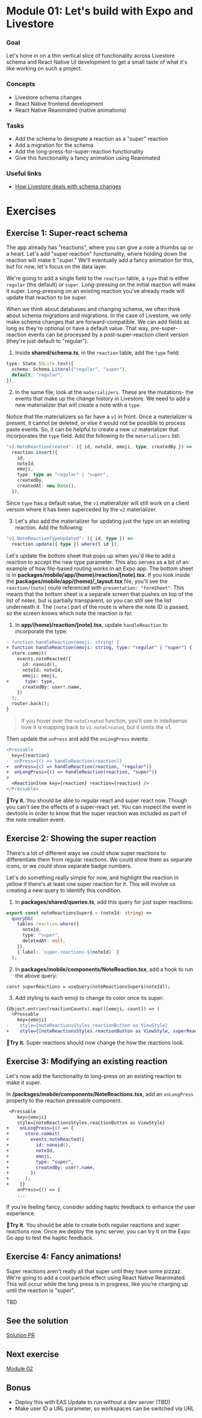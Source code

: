 # Module 01: Let's build with Expo and Livestore

### Goal

Let's hone in on a thin vertical slice of functionality across Livestore schema and React Native UI development to get a small taste of what it's like working on such a project.

### Concepts

- Livestore schema changes
- React Native frontend development
- React Native Reanimated (native animations)

### Tasks

- Add the schema to designate a reaction as a "super" reaction
- Add a migration for the schema
- Add the long-press-for-super-reaction functionality
- Give this functionality a fancy animation using Reanimated

### Useful links

- [How Livestore deals with schema changes](https://livestore.dev/reference/rules-of-mutations/)

# Exercises

## Exercise 1: Super-react schema

The app already has "reactions", where you can give a note a thumbs up or a heart. Let's add "super reaction" functionality, where holding down the reaction will make it "super." We'll eventually add a fancy animation for this, but for now, let's focus on the data layer.

We're going to add a single field to the `reaction` table, a `type` that is either `regular` (the default) or `super`. Long-pressing on the initial reaction will make it super. Long-pressing on an existing reaction you've already made will update that reaction to be super.

When we think about databases and changing schema, we often think about schema migrations and migrations. In the case of Livestore, we only make schema changes that are forward-compatible. We can add fields as long as they're optional or have a default value. That way, pre-super-reaction events can be processed by a post-super-reaction client version (they're just default to "regular").

1. Inside **shared/schema.ts**, in the `reaction` table, add the `type` field:

```ts
type: State.SQLite.text({
  schema: Schema.Literal("regular", "super"),
  default: "regular",
}),
```

2. In the same file, look at the `materializers`. These are the mutations- the events that make up the change history in Livestore. We need to add a new materializer that will create a note with a `type`.

Notice that the materializers so far have a `v1` in front. Once a materializer is present, it cannot be deleted, or else it would not be possible to process paste events. So, it can be helpful to create a new `v2` materializer that incorporates the `type` field. Add the following to the `materializers` list:

```ts
"v2.NoteReactionCreated": ({ id, noteId, emoji, type, createdBy }) =>
  reaction.insert({
    id,
    noteId,
    emoji,
    type: type as "regular" | "super",
    createdBy,
    createdAt: new Date(),
  }),
```

Since `type` has a default value, the `v1` matieralizer will still work on a client version where it has been superceded by the `v2` materializer.

3. Let's also add the materializer for updating just the type on an existing reaction. Add the following:

```ts
"v2.NoteReactionTypeUpdated": ({ id, type }) =>
  reaction.update({ type }).where({ id }),
```

Let's update the bottom sheet that pops up when you'd like to add a reaction to accept the new type parameter. This also serves as a bit of an example of how file-based routing works in an Expo app. The bottom sheet is in **packages/mobile/app/(home)/reaction/[note].tsx**. If you look inside the **packages/mobile/app/(home)/\_layout.tsx** file, you'll see the `reaction/[note]` route referenced with `presentation: "formSheet"`. This means that the bottom sheet is a separate screen that pushes on top of the list of notes, but is partially transparent, so you can still see the list underneath it. The `[note]` part of the route is where the note ID is passed, so the screen knows which note the reaction is for.

1. In **app/(home)/reaction/[note].tsx**, update `handleReaction` to incorporate the type:

```diff
- function handleReaction(emoji: string) {
+ function handleReaction(emoji: string, type: "regular" | "super") {
  store.commit(
    events.noteReacted({
      id: nanoid(),
      noteId: noteId,
      emoji: emoji,
+      type: type,
      createdBy: user!.name,
    })
  );
  router.back();
}
```

> If you hover over the `noteCreated` function, you'll see in intellisense how it is mapping back to `v1.noteCreated`, but it omits the v1.

Then update the `onPress` and add the `onLongPress` events:

```diff
<Pressable
  key={reaction}
-  onPress={() => handleReaction(reaction)}
+  onPress={() => handleReaction(reaction, "regular")}
+  onLongPress={() => handleReaction(reaction, "super")}
>
  <ReactionItem key={reaction} reaction={reaction} />
</Pressable>
```

🏃**Try it.** You should be able to regular react and super react now. Though you can't see the effects of a super-react yet. You can inspect the event in devtools in order to know that the super reaction was included as part of the note creation event.

## Exercise 2: Showing the super reaction

There's a lot of different ways we could show super reactions to differentiate them from regular reactions. We could show them as separate icons, or we could show separate badge numbers.

Let's do something really simple for now, and highlight the reaction in yellow if there's at least one super reaction for it. This will involve us creating a new query to identify this condition.

1. In **packages/shared/queries.ts**, add this query for just super reactions:

```ts
export const noteReactionsSuper$ = (noteId: string) =>
  queryDb(
    tables.reaction.where({
      noteId,
      type: "super",
      deletedAt: null,
    }),
    { label: `super-reactions-${noteId}` }
  );
```

2. In **packages/mobile/components/NoteReaction.tsx**, add a hook to run the above query:

```tsx
const superReactions = useQuery(noteReactionsSuper$(noteId));
```

3. Add styling to each emoji to change its color once its super:

```diff
{Object.entries(reactionCounts).map(([emoji, count]) => (
  <Pressable
    key={emoji}
-    style={noteReactionsStyles.reactionButton as ViewStyle}
+    style={[noteReactionsStyles.reactionButton as ViewStyle, superReactions.find(sr => sr.emoji === emoji) && { backgroundColor: 'yellow' }]}
```

🏃**Try it.** Super reactions should now change the how the reactions look.

## Exercise 3: Modifying an existing reaction

Let's now add the functionality to long-press on an existing reaction to make it super.

In **/packages/mobile/components/NoteReactions.tsx**, add an `onLongPress` property to the reaction pressable component.

```diff
 <Pressable
    key={emoji}
    style={noteReactionsStyles.reactionButton as ViewStyle}
+    onLongPress={() => {
+      store.commit(
+        events.noteReacted({
+          id: nanoid(),
+          noteId,
+          emoji,
+          type: "super",
+          createdBy: user!.name,
+        })
+      );
+    }}
    onPress={() => {
    ...
```

If you’re feeling fancy, consider adding haptic feedback to enhance the user experience.

🏃**Try it.** You should be able to create both regular reactions and super reactions now. Once we deploy the sync server, you can try it on the Expo Go app to test the haptic feedback.

## Exercise 4: Fancy animations!

Super reactions aren't really all that super until they have some pizzaz. We're going to add a cool particle effect using React Native Reanimated. This will occur while the long press is in progress, like you're charging up until the reaction is "super".

TBD

## See the solution

[Solution PR](https://github.com/keith-kurak/expo-router-codemash-2025-starter/pull/1)

## Next exercise

[Module 02](02-api-routes-and-auth.md)

## Bonus

- Deploy this with EAS Update to run without a dev server (TBD)
- Make user ID a URL parameter, so workspaces can be switched via URL
